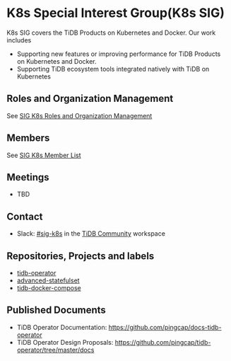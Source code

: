 # K8s Special Interest Group(K8s SIG)

K8s SIG covers the TiDB Products on Kubernetes and Docker. Our work includes

* Supporting new features or improving performance for TiDB Products on Kubernetes and Docker.
* Supporting TiDB ecosystem tools integrated natively with TiDB on Kubernetes

## Roles and Organization Management

See [SIG K8s Roles and Organization Management](./roles-and-organization-management.md)

## Members

See [SIG K8s Member List](https://pingcap.com/developer/sig/k8s)

## Meetings

* TBD

## Contact

* Slack: [#sig-k8s](https://tidbcommunity.slack.com/archives/CHD0HA3LZ) in the [TiDB Community](https://pingcap.com/tidbslack) workspace

## Repositories, Projects and labels

- [tidb-operator](https://github.com/pingcap/tidb-operator)
- [advanced-statefulset](https://github.com/pingcap/advanced-statefulset)
- [tidb-docker-compose](https://github.com/pingcap/tidb-docker-compose)

## Published Documents

- TiDB Operator Documentation: https://github.com/pingcap/docs-tidb-operator
- TiDB Operator Design Proposals: https://github.com/pingcap/tidb-operator/tree/master/docs
